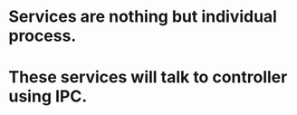 # Services are nothing but individual process.

# These services will talk to controller using IPC.

